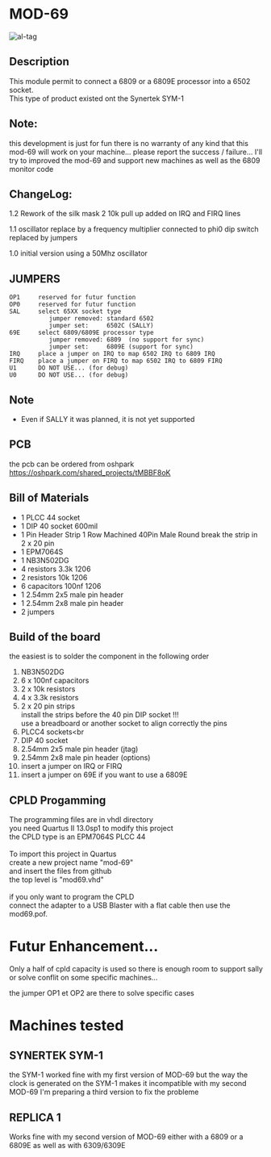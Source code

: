 # MOD-69
![al-tag](http://netfilters.eu/github/MOD-69.PNG)
<br>

## Description
This module permit to connect a 6809 or a 6809E processor
into a 6502 socket.
<br>
This type of product existed ont the Synertek SYM-1

## Note:
this development is just for fun there is no warranty of any kind
that this mod-69 will work on your machine...
please report the success / failure...
I'll try to improved the mod-69 and support new machines
as well as the 6809 monitor code

## ChangeLog:

1.2  Rework of the silk mask
     2 10k pull up added on IRQ and FIRQ lines

1.1  oscillator replace by a frequency multiplier
     connected to phi0
     dip switch replaced by jumpers
     
1.0  initial version using a 50Mhz oscillator


## JUMPERS
```
OP1     reserved for futur function
OP0     reserved for futur function
SAL     select 65XX socket type
           jumper removed: standard 6502
           jumper set:     6502C (SALLY)
69E     select 6809/6809E processor type
           jumper removed: 6809  (no support for sync) 
           jumper set:     6809E (support for sync)
IRQ     place a jumper on IRQ to map 6502 IRQ to 6809 IRQ       
FIRQ    place a jumper on FIRQ to map 6502 IRQ to 6809 FIRQ
U1      DO NOT USE... (for debug)
U0      DO NOT USE... (for debug)
```

## Note
* Even if SALLY it was planned, it is not yet supported

## PCB
the pcb can be ordered from oshpark<br>
https://oshpark.com/shared_projects/tMBBF8oK

## Bill of Materials
* 1 PLCC 44 socket
* 1 DIP 40 socket 600mil
* 1 Pin Header Strip 1 Row Machined 40Pin Male Round
    break the strip in 2 x 20 pin 
* 1 EPM7064S
* 1 NB3N502DG
* 4 resistors  3.3k  1206
* 2 resistors   10k  1206
* 6 capacitors 100nf 1206
* 1 2.54mm 2x5 male pin header
* 1 2.54mm 2x8 male pin header
* 2 jumpers

## Build of the board
the easiest is to solder the component in the following order<br>
1. NB3N502DG<br>
2. 6 x 100nf capacitors<br>
3. 2 x 10k resistors<br>
4. 4 x 3.3k resistors<br>
5. 2 x 20 pin strips<br>
   install the strips before the 40 pin DIP socket !!!<br>
   use a breadboard or another socket to align correctly the pins<br>
6. PLCC4 sockets<br
7. DIP 40 socket<br>
8. 2.54mm 2x5 male pin header (jtag)
9. 2.54mm 2x8 male pin header (options)
10. insert a jumper on IRQ or FIRQ
11. insert a jumper on 69E if you want to use a 6809E

## CPLD Progamming
The programming files are in vhdl directory<br>
you need Quartus II 13.0sp1 to modify this project<br>
the CPLD type is an EPM7064S PLCC 44<br>
<br>
To import this project in Quartus<br>
create a new project name "mod-69"<br>
and insert the files from github<br>
the top level is "mod69.vhd"<br>
<br>
if you only want to program the CPLD<br>
connect the adapter to a USB Blaster with a flat
cable then use the mod69.pof.<br>

# Futur Enhancement...
Only a half of cpld capacity is used so there is
enough room to support sally or solve conflit 
on some specific machines...

the jumper OP1 et OP2 are there to solve 
specific cases



# Machines tested

## SYNERTEK SYM-1
the SYM-1 worked fine with my first version of MOD-69
but the way the clock is generated on the SYM-1 makes it incompatible with my second MOD-69
I'm preparing a third version to fix the probleme

## REPLICA 1
Works fine with my second version of MOD-69 either with a 6809 or a 6809E as well as with 6309/6309E

